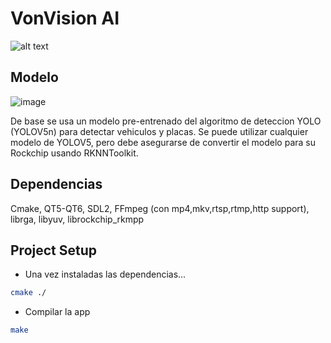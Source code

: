 # VonVision AI

![alt text](https://viso.ai/wp-content/uploads/2021/03/yolo-v4-v5-wallpaper.jpg)

## Modelo

![image](https://github.com/user-attachments/assets/b65146ce-1bce-4424-906b-bd1b525d7a03)

De base se usa un modelo pre-entrenado del algoritmo de deteccion YOLO (YOLOV5n) para detectar vehiculos y placas.
Se puede utilizar cualquier modelo de YOLOV5, pero debe asegurarse de convertir el modelo para su Rockchip usando RKNNToolkit.

## Dependencias

Cmake, QT5-QT6, SDL2, FFmpeg (con mp4,mkv,rtsp,rtmp,http support), librga, libyuv, librockchip_rkmpp

## Project Setup

* Una vez instaladas las dependencias... 
``` bash
cmake ./
```

* Compilar la app
```bash
make
```
